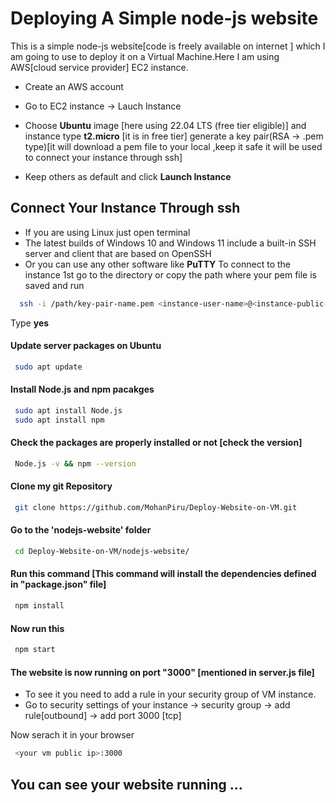 # Deploying A Simple node-js website

This is a simple node-js website[code is freely available on internet ] which I am going to use to deploy it on a Virtual Machine.Here I am using AWS[cloud service provider] EC2 instance.

* Create an AWS account
* Go to EC2 instance -> Lauch Instance 
* Choose **Ubuntu** image [here using 22.04 LTS (free tier eligible)] and instance type **t2.micro** [it is in free tier] generate a key pair(RSA -> .pem type)[it will download a pem file to your local ,keep it safe it will be used to connect your instance through ssh]

* Keep others as default and click **Launch Instance**

## Connect Your Instance Through ssh
  * If you are using Linux just open terminal 
  * The latest builds of Windows 10 and Windows 11 include a built-in SSH server and client that are based on OpenSSH
  * Or you can use any other software like **PuTTY**
  To connect to the instance 1st go to the directory or copy the path where your pem file is saved and run

```bash
  ssh -i /path/key-pair-name.pem <instance-user-name>@<instance-public-IP>
```
Type **yes** 

#### Update server packages on Ubuntu
```bash
 sudo apt update
```
#### Install **Node.js**  and **npm** pacakges 
```bash
 sudo apt install Node.js
 sudo apt install npm
```
#### Check the packages are properly installed or not [check the version]
```bash
 Node.js -v && npm --version
```
#### Clone my git Repository
```bash
 git clone https://github.com/MohanPiru/Deploy-Website-on-VM.git 
```
#### Go to the 'nodejs-website' folder 
```bash
 cd Deploy-Website-on-VM/nodejs-website/
```
#### Run this command [This command will install the dependencies defined in "package.json" file] 

```bash
 npm install
```
#### Now run this 
```bash
 npm start
```
#### The website is now running on port "3000"  [mentioned in server.js file]

* To see it you need to add a rule in your security group of VM instance.
* Go to security settings of your instance -> security group -> add rule[outbound] -> add port 3000 [tcp]

Now serach it in your browser
```bash
 <your vm public ip>:3000
```
## You can see your website running ...
